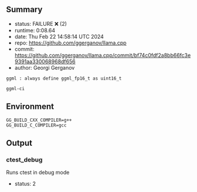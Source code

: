 ## Summary

- status:  FAILURE ❌ (2)
- runtime: 0:08.64
- date:    Thu Feb 22 14:58:14 UTC 2024
- repo:    https://github.com/ggerganov/llama.cpp
- commit:  https://github.com/ggerganov/llama.cpp/commit/bf74c0fdf2a8bb66fc3e9391aa330068968df656
- author:  Georgi Gerganov
```
ggml : always define ggml_fp16_t as uint16_t

ggml-ci
```

## Environment

```
GG_BUILD_CXX_COMPILER=g++
GG_BUILD_C_COMPILER=gcc
```

## Output

### ctest_debug

Runs ctest in debug mode
- status: 2
```

```

